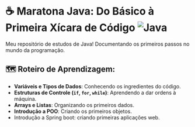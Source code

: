 # ☕ Maratona Java: Do Básico à Primeira Xícara de Código     ![Java](https://img.shields.io/badge/Java-ED8B00?style=for-the-badge&logo=openjdk&logoColor=white)

Meu repositório de estudos de Java! Documentando os primeiros passos no mundo da programação.

## 🗺️ Roteiro de Aprendizagem:
- **Variáveis e Tipos de Dados**: Conhecendo os ingredientes do código.
- **Estruturas de Controle (`if`, `for`, `while`)**: Aprendendo a dar ordens à máquina.
- **Arrays e Listas**: Organizando os primeiros dados.
- **Introdução a POO**: Criando os primeiros objetos.
- Introdução a Spring boot: criando primeiras aplicações web.


